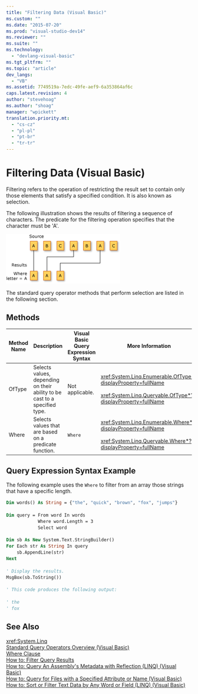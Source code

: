 ```yaml
---
title: "Filtering Data (Visual Basic)"
ms.custom: ""
ms.date: "2015-07-20"
ms.prod: "visual-studio-dev14"
ms.reviewer: ""
ms.suite: ""
ms.technology: 
  - "devlang-visual-basic"
ms.tgt_pltfrm: ""
ms.topic: "article"
dev_langs: 
  - "VB"
ms.assetid: 7749519a-7edc-49fe-aef9-6a353864af6c
caps.latest.revision: 4
author: "stevehoag"
ms.author: "shoag"
manager: "wpickett"
translation.priority.mt: 
  - "cs-cz"
  - "pl-pl"
  - "pt-br"
  - "tr-tr"
---
```

# Filtering Data (Visual Basic)
Filtering refers to the operation of restricting the result set to contain only those elements that satisfy a specified condition. It is also known as selection.  
  
 The following illustration shows the results of filtering a sequence of characters. The predicate for the filtering operation specifies that the character must be 'A'.  
  
 ![LINQ Filtering Operation](../../../../csharp\programming-guide\concepts\linq/media/linq_filter.png "LINQ_Filter")  
  
 The standard query operator methods that perform selection are listed in the following section.  
  
## Methods  
  
|Method Name|Description|Visual Basic Query Expression Syntax|More Information|  
|-----------------|-----------------|------------------------------------------|----------------------|  
|OfType|Selects values, depending on their ability to be cast to a specified type.|Not applicable.|<xref:System.Linq.Enumerable.OfType*?displayProperty=fullName><br /><br /> <xref:System.Linq.Queryable.OfType*?displayProperty=fullName>|  
|Where|Selects values that are based on a predicate function.|`Where`|<xref:System.Linq.Enumerable.Where*?displayProperty=fullName><br /><br /> <xref:System.Linq.Queryable.Where*?displayProperty=fullName>|  
  
## Query Expression Syntax Example  
 The following example uses the `Where` to filter from an array those strings that have a specific length.  
  
```vb  
Dim words() As String = {"the", "quick", "brown", "fox", "jumps"}  
  
Dim query = From word In words   
            Where word.Length = 3   
            Select word  
  
Dim sb As New System.Text.StringBuilder()  
For Each str As String In query  
    sb.AppendLine(str)  
Next  
  
' Display the results.  
MsgBox(sb.ToString())  
  
' This code produces the following output:  
  
' the  
' fox  
```  
  
## See Also  
 <xref:System.Linq>   
 [Standard Query Operators Overview (Visual Basic)](../../../../visual-basic\programming-guide\concepts\linq/standard-query-operators-overview.md)   
 [Where Clause](../../../../visual-basic\language-reference\queries/where-clause.md)   
 [How to: Filter Query Results](../../../../visual-basic\programming-guide\language-features\linq/how-to-filter-query-results-by-using-linq.md)   
 [How to: Query An Assembly's Metadata with Reflection (LINQ) (Visual Basic)](../../../../visual-basic\programming-guide\concepts\linq/how-to-query-an-assembly-s-metadata-with-reflection-linq.md)   
 [How to: Query for Files with a Specified Attribute or Name (Visual Basic)](../../../../visual-basic\programming-guide\concepts\linq/how-to-query-for-files-with-a-specified-attribute-or-name.md)   
 [How to: Sort or Filter Text Data by Any Word or Field (LINQ) (Visual Basic)](../../../../visual-basic\programming-guide\concepts\linq/how-to-sort-or-filter-text-data-by-any-word-or-field-linq.md)